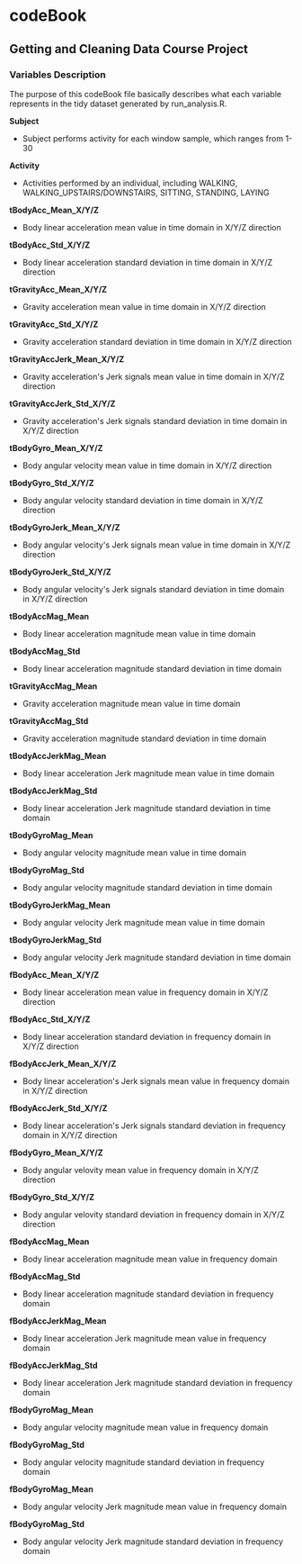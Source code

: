 codeBook
========

Getting and Cleaning Data Course Project
-----------------------------------

###  Variables Description 

The purpose of this codeBook file basically describes what each variable represents in the tidy dataset generated by run_analysis.R. 

**Subject**
  * Subject performs activity for each window sample, which ranges from 1-30
  
**Activity**
  * Activities performed by an individual, including WALKING, WALKING_UPSTAIRS/DOWNSTAIRS, SITTING, STANDING, LAYING

**tBodyAcc_Mean_X/Y/Z**
  * Body linear acceleration mean value in time domain in X/Y/Z direction
  
**tBodyAcc_Std_X/Y/Z**
  * Body linear acceleration standard deviation in time domain in X/Y/Z direction
  
**tGravityAcc_Mean_X/Y/Z**
  * Gravity acceleration mean value in time domain in X/Y/Z direction
  
**tGravityAcc_Std_X/Y/Z**
  * Gravity acceleration standard deviation in time domain in X/Y/Z direction
  
**tGravityAccJerk_Mean_X/Y/Z**
  * Gravity acceleration's Jerk signals mean value in time domain in X/Y/Z direction
  
**tGravityAccJerk_Std_X/Y/Z**
  * Gravity acceleration's Jerk signals standard deviation in time domain in X/Y/Z direction
  
**tBodyGyro_Mean_X/Y/Z**
  * Body angular velocity mean value in time domain in X/Y/Z direction
  
**tBodyGyro_Std_X/Y/Z**
  * Body angular velocity standard deviation in time domain in X/Y/Z direction
  
**tBodyGyroJerk_Mean_X/Y/Z**
  * Body angular velocity's Jerk signals mean value in time domain in X/Y/Z direction
  
**tBodyGyroJerk_Std_X/Y/Z**
  * Body angular velocity's Jerk signals standard deviation in time domain in X/Y/Z direction  
  
**tBodyAccMag_Mean**
  * Body linear acceleration magnitude mean value in time domain 
  
**tBodyAccMag_Std**
  * Body linear acceleration magnitude standard deviation in time domain
  
**tGravityAccMag_Mean**
  * Gravity acceleration magnitude mean value in time domain 
  
**tGravityAccMag_Std**
  * Gravity acceleration magnitude standard deviation in time domain 
  
**tBodyAccJerkMag_Mean**
  * Body linear acceleration Jerk magnitude mean value in time domain 
  
**tBodyAccJerkMag_Std**
  * Body linear acceleration Jerk magnitude standard deviation in time domain
  
**tBodyGyroMag_Mean**
  * Body angular velocity magnitude mean value in time domain 
  
**tBodyGyroMag_Std**
  * Body angular velocity magnitude standard deviation in time domain
  
**tBodyGyroJerkMag_Mean**
  * Body angular velocity Jerk magnitude mean value in time domain 
  
**tBodyGyroJerkMag_Std**
  * Body angular velocity Jerk magnitude standard deviation in time domain
  
**fBodyAcc_Mean_X/Y/Z**
  * Body linear acceleration mean value in frequency domain in X/Y/Z direction
  
**fBodyAcc_Std_X/Y/Z**
  * Body linear acceleration standard deviation in frequency domain in X/Y/Z direction
  
**fBodyAccJerk_Mean_X/Y/Z**
  * Body linear acceleration's Jerk signals mean value in frequency domain in X/Y/Z direction
  
**fBodyAccJerk_Std_X/Y/Z**
  * Body linear acceleration's Jerk signals standard deviation in frequency domain in X/Y/Z direction

**fBodyGyro_Mean_X/Y/Z**
  * Body angular velovity mean value in frequency domain in X/Y/Z direction
  
**fBodyGyro_Std_X/Y/Z**
  * Body angular velovity standard deviation in frequency domain in X/Y/Z direction
  
**fBodyAccMag_Mean**
  * Body linear acceleration magnitude mean value in frequency domain 
  
**fBodyAccMag_Std**
  * Body linear acceleration magnitude standard deviation in frequency domain
  
**fBodyAccJerkMag_Mean**
  * Body linear acceleration Jerk magnitude mean value in frequency domain 
  
**fBodyAccJerkMag_Std**
  * Body linear acceleration Jerk magnitude standard deviation in frequency domain
  
**fBodyGyroMag_Mean**
  * Body angular velocity magnitude mean value in frequency domain 
  
**fBodyGyroMag_Std**
  * Body angular velocity magnitude standard deviation in frequency domain
  
**fBodyGyroMag_Mean**
  * Body angular velocity Jerk magnitude mean value in frequency domain 
  
**fBodyGyroMag_Std**
  * Body angular velocity Jerk magnitude standard deviation in frequency domain